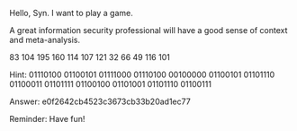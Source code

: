 Hello, Syn.  I want to play a game.

A great information security professional will have a good sense of context and meta-analysis.  

83 104 195 160 114 107 121 32 66 49 116 101

Hint:
01110100 01100101 01111000 01110100 00100000 01100101 01101110 01100011 01101111 01100100 01101001 01101110 01100111

Answer: e0f2642cb4523c3673cb33b20ad1ec77

Reminder: Have fun!